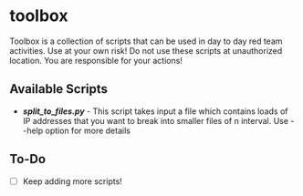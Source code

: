 # toolbox
Toolbox is a collection of scripts that can be used in day to day red team activities. Use at your own risk! Do not use these scripts at unauthorized location. You are responsible for your actions!

## Available Scripts
- ***split_to_files.py*** - This script takes input a file which contains loads of IP addresses that you want to break into smaller files of n interval. Use --help option for more details 

## To-Do
- [ ] Keep adding more scripts!
